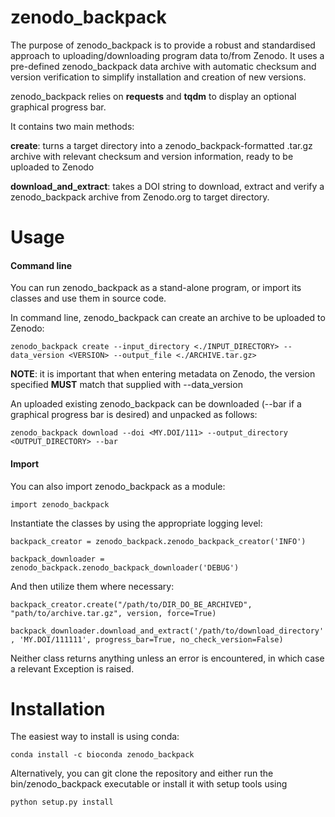 # zenodo_backpack

The purpose of zenodo_backpack is to provide a robust and standardised approach to uploading/downloading program data to/from Zenodo. 
It uses a pre-defined zenodo_backpack data archive with automatic checksum and version verification to simplify installation and creation of new versions. 

zenodo_backpack relies on **requests** and **tqdm** to display an optional graphical progress bar. 

It contains two main methods:

**create**: turns a target directory into a zenodo_backpack-formatted .tar.gz archive with relevant checksum and version information, ready to be uploaded to Zenodo
     
**download_and_extract**: takes a DOI string to download, extract and verify a zenodo_backpack archive from Zenodo.org to target directory. 
    

# Usage

#### Command line
You can run zenodo_backpack as a stand-alone program, or import its classes and use them in source code. 

In command line, zenodo_backpack can create an archive to be uploaded to Zenodo: 

``zenodo_backpack create --input_directory <./INPUT_DIRECTORY> --data_version <VERSION> --output_file <./ARCHIVE.tar.gz>``

**NOTE**: it is important that when entering metadata on Zenodo, the version specified **MUST** match that supplied with --data_version

An uploaded existing zenodo_backpack can be downloaded (--bar if a graphical progress bar is desired) and unpacked as follows: 

``zenodo_backpack download --doi <MY.DOI/111> --output_directory <OUTPUT_DIRECTORY> --bar``

#### Import

You can also import zenodo_backpack as a module: 

``import zenodo_backpack``

Instantiate the classes by using the appropriate logging level:

``backpack_creator = zenodo_backpack.zenodo_backpack_creator('INFO')``

``backpack_downloader = zenodo_backpack.zenodo_backpack_downloader('DEBUG')``

And then utilize them where necessary: 

``backpack_creator.create("/path/to/DIR_DO_BE_ARCHIVED", "path/to/archive.tar.gz", version, force=True)``

``backpack_downloader.download_and_extract('/path/to/download_directory', 'MY.DOI/111111', progress_bar=True, no_check_version=False)``

Neither class returns anything unless an error is encountered, in which case a relevant Exception is raised. 


# Installation

The easiest way to install is using conda:

```conda install -c bioconda zenodo_backpack```

Alternatively, you can git clone the repository and either run the bin/zenodo_backpack executable or install it with setup tools using 

``python setup.py install``

